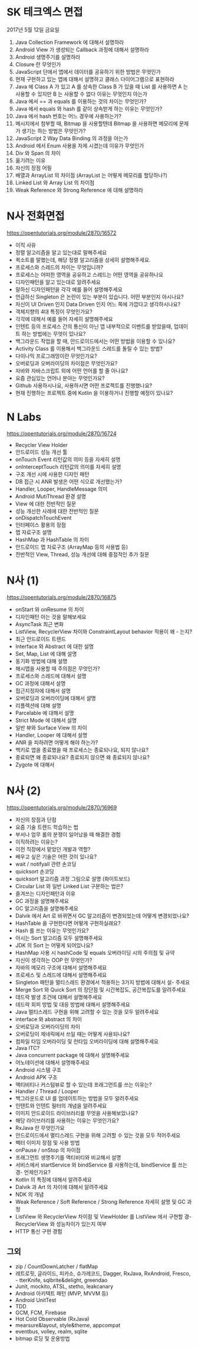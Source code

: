 # SK 테크엑스 면접
2017년 5월 12일 금요일
 
1.	Java Collection Framework 에 대해서 설명하라
2.	Android View 가 생성되는 Callback 과정에 대해서 설명하라
3.	Android 생명주기를 설명하라 
4.	Closure 란 무엇인가
5.	JavaScript 단에서 앱에서 데이터를 공유하기 위한 방법은 무엇인가
6.	현재 구현하고 있는 앱에 대해서 설명하고 클래스 다이어그램으로 표현하라 
7.	Java 에 Class A 가 있고 A 를 상속한 Class B 가 있을 때 List 를 사용하면 A 는 사용할 수 있지만 B 는 사용할 수 없다 이유는 무엇인지 아는가
8.	Java 에서 == 과 equals 를 이용하는 것의 차이는 무엇인가?
9.	Java 에서 equals 와 hash 를 같이 상속받게 하는 이유는 무엇인가?
10.	Java 에서 hash 번호는 어느 경우에 사용하는가?
11.	메시지에서 첨부할 때, Bitmap 을 사용할텐데 Bitmap 을 사용하면 메모리에 문제가 생기는 하는 방법은 무엇인가?
12.	JavaScript 2 Way Data Binding 의 과정을 아는가 
13.	Android 에서 Enum 사용을 자제 시켰는데 이유가 무엇인가
14.	Div 와 Span 의 차이 
15.	옮기려는 이유
16.	자신의 장점 어필
17.	배열과 ArrayList 의 차이점 (ArrayList 는 어떻게 메모리를 할당하나?)
18.	Linked List 와 Array List 의 차이점
19.	Weak Reference 와 Strong Reference 에 대해 설명하라  

# N사 전화면접
https://opentutorials.org/module/2870/16572
-	이직 사유
-	정렬 알고리즘을 알고 있는대로 말해주세요
-	퀵소트를 말했는데, 해당 정렬 알고리즘을 상세히 설명해주세요.
-	프로세스와 스레드의 차이는 무엇입니까?
-	프로세스는 어떠한 영역을 공유하고 스레드는 어떤 영역을 공유하나요
-	디자인패턴을 알고 있는대로 알려주세요
-	말하신 디자인패턴을 각각 예를 들어 설명해주세요
-	언급하신 Singleton 은 논란이 있는 부분이 있습니다. 어떤 부분인지 아시나요?
-	자신이 UI Driven 인지 Data Driven 인지 어느 쪽에 가깝다고 생각하시나요?
-	객체지향의 4대 특징이 무엇인가요?
-	각각에 대해서 예를 들어 자세히 설명해주세요
-	인텐트 등의 프로세스 간의 통신이 아닌 앱 내부적으로 이벤트를 받았을때, 업데이트 하는 방법에는 무엇이 있나요?
-	백그라운드 작업을 할 때, 안드로이드에서는 어떤 방법을 이용할 수 있나요?
-	Activity Class 를 이용해서 백그라운드 스레드를 돌릴 수 있는 방법?
-	다이나믹 프로그래밍이란 무엇인가요?
-	오버로딩과 오버라이딩의 차이점은 무엇인가요?
-	자바와 자바스크립트 외에 어떤 언어를 할 줄 아나요?
-	요즘 관심있는 언어나 분야는 무엇인가요?
-	Github 사용하시나요, 사용하시면 어떤 프로젝트를 진행했나요?
-	현재 진행하는 프로젝트 중에 Kotlin 을 이용하거나 진행할 예정이 있나요?

# N Labs
https://opentutorials.org/module/2870/16724
- Recycler View Holder
- 안드로이드 성능 개선 툴
- onTouch Event 리턴값의 의미 등을 자세히 설명
- onInterceptTouch 리턴값의 의미를 자세히 설명
- 구조 개선 시에 사용한 디자인 패턴
- DB 접근 시 ANR 발생은 어떤 식으로 개선했는가?
- Handler, Looper, HandleMessage 의미
- Android MutiThread 환경 설명
- View 에 대한 전반적인 질문
- 성능 개선한 사례에 대한 전반적인 질문
- onDispatchTouchEvent
- 인터페이스 활용의 장점
- 맵 자료구조 설명
- HashMap 과 HashTable 의 차이
- 안드로이드 맵 자료구조 (ArrayMap 등의 사용법 등)
- 전반적인 View, Thread, 성능 개선에 대해 중점적인 추가 질문

# N사 (1)
https://opentutorials.org/module/2870/16875
- onStart 와 onResume 의 차이
- 디자인패턴 아는 것을 말해보세요
- AsyncTask 최근 변화
- ListView, RecyclerView 차이와 ConstraintLayout behavior 적용이 왜 - 는지?
- 최근 안드로이드 트렌드
- Interface 와 Abstract 에 대한 설명
- Set, Map, List 에 대해 설명
- 동기화 방법에 대해 설명
- 해시맵을 사용할 때 주의점은 무엇인가?
- 프로세스와 스레드에 대해서 설명
- GC 과정에 대해서 설명
- 접근지정자에 대해서 설명
- 오버로딩과 오버라이딩에 대해서 설명
- 리플렉션에 대해 설명
- Parcelable 에 대해서 설명
- Strict Mode 에 대해서 설명
- 일반 뷰와 Surface View 의 차이
- Handler, Looper 에 대해서 설명
- ANR 을 피하려면 어떻게 해야 하는가?
- 백키로 앱을 종료했을 때 프로세스는 종료되나요, 되지 않나요?
- 종료되면 왜 종료되나요? 종료되지 않으면 왜 종료되지 않나요?
- Zygote 에 대해서

# N사 (2)
https://opentutorials.org/module/2870/16969
- 자신의 장점과 단점
- 요즘 기술 트렌드 학습하는 법
- 부서나 업무 롤의 분쟁이 일어났을 때 해결한 경험
- 이직하려는 이유는?
- 이전 직장에서 맡았던 개발과 역할?
- 배우고 싶은 기술은 어떤 것이 있나요?
- wait / notifyall 관련 손코딩
- quicksort 손코딩
- quicksort 알고리즘 과정 그림으로 설명 (화이트보드)
- Circular List 와 일반 Linked List 구분하는 법은?
- 즐겨쓰는 디자인패턴과 이유
- GC 과정을 설명해주세요
- GC 알고리즘을 설명해주세요
- Dalvik 에서 Art 로 바뀌면서 GC 알고리즘이 변경되었는데 어떻게 변경되었나요?
- HashTable 을 구현한다면 어떻게 구현하실래요?
- Hash 를 쓰는 이유는 무엇인가요?
- 아시는 Sort 알고리즘 모두 설명해주세요
- JDK 의 Sort 는 어떻게 되어있나요?
- HashMap 사용 시 hashCode 및 equals 오버라이딩 시의 주의점 및 규약
- 자신이 생각하는 OOP 란 무엇인가?
- 자바의 메모리 구조에 대해서 설명해주세요
- 프로세스 및 스레드에 대해서 설명해주세요
- Singleton 패턴을 멀티스레드 환경에서 적용하는 3가지 방법에 대해서 설- 주세요
- Merge Sort 와 Quick Sort 의 장단점 및 시간복잡도, 공간복잡도를 알려주세요
- 데드락 발생 조건에 대해서 설명해주세요
- 데드락 회피 방법 및 대응 방법에 대해서 설명해주세요
- Java 멀티스레드 구현을 위해 고려할 수 있는 것을 모두 알려주세요
- interface 와 abstract 의 차이
- 오버로딩과 오버라이딩의 차이
- 오버로딩이 제네릭에서 쓰일 때는 어떻게 사용되나요?
- 컴파일 타임 오버라이딩 및 런타임 오버라이딩에 대해 설명해주세요
- Java ITC?
- Java concurrent package 에 대해서 설명해주세요
- 어노테이션에 대해서 설명해주세요
- Android 시스템 구조
- Android APK 구조
- 액티비티나 커스텀뷰로 할 수 있는데 프래그먼트를 쓰는 이유는?
- Handler / Thread / Looper
- 백그라운드로 UI 를 업데이트하는 방법을 모두 알려주세요
- 인텐트와 인텐트 필터의 개념을 알려주세요
- 이미지 안드로이드 라이브러리를 무엇을 사용해보았나요?
- 해당 라이브러리를 사용하는 이유는 무엇인가요?
- RxJava 란 무엇인가요
- 안드로이드에서 멀티스레드 구현을 위해 고려할 수 있는 것을 모두 적어주세요
- 벡터 이미지 장점 및 사용 방법
- onPause / onStop 의 차이점
- 프래그먼트 생명주기를 액티비티와 비교해서 설명
- 서비스에서 startService 와 bindService 를 사용하는데, bindService 를 쓰는 경-  언제인가요?
- Kotlin 의 특징에 대해서 알려주세요
- Dalvik 과 Art 의 차이에 대해서 알려주세요
- NDK 의 개념
- Weak Reference / Soft Reference / Strong Reference 자세히 설명 및 GC 과정
- ListView 와 RecyclerView 차이점 및 ViewHolder 를 ListView 에서 구현할 경- RecyclerView 와 성능차이가 있는지 여부
- HTTP 통신 구현 경험

## 그외
- zip / CountDownLatcher / flatMap
- 레트로핏, 글라이드, 피카소, 슈가레코드, Dagger, RxJava, RxAndroid, Fresco, - tterKnife, sqlbrite&delight, greendao
- Junit, mockito, ATSL, stetho, leakcanary
- Android 아키텍트 패턴 (MVP, MVVM 등)
- Android UnitTest
- TDD
- GCM, FCM, Firebase
- Hot Cold Observable (RxJava)
- mearsure&layout, style&theme, appcompat
- eventbus, volley, realm, sqlite
- bitmap 로딩 및 운용방법

